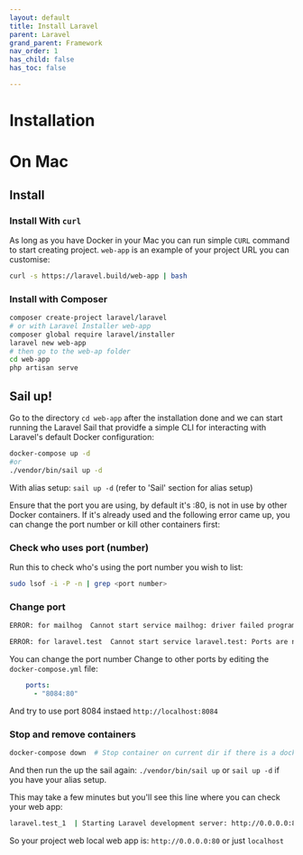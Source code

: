 ```yaml
---
layout: default
title: Install Laravel
parent: Laravel
grand_parent: Framework
nav_order: 1
has_child: false
has_toc: false

---
```

# Installation

# On Mac

## Install

### Install With `curl`
As long as you have Docker in your Mac you can run simple `CURL` command to start creating project. `web-app` is an example of your project URL you can customise:
```bash
curl -s https://laravel.build/web-app | bash
```
### Install with Composer

```bash
composer create-project laravel/laravel 
# or with Laravel Installer web-app
composer global require laravel/installer
laravel new web-app
# then go to the web-ap folder
cd web-app
php artisan serve
```

## Sail up!
Go to the directory `cd web-app` after the installation done and we can start running the Laravel Sail that providfe a simple CLI for interacting with Laravel's default Docker configuration:

```bash
docker-compose up -d
#or
./vendor/bin/sail up -d
```

With alias setup: `sail up -d` (refer to 'Sail' section for alias setup)


Ensure that the port you are using, by default it's :80, is not in use by other Docker containers. If it's already used and the following error came up, you can change the port number or kill other containers first:

### Check who uses port (number)
Run this to check who's using the port number you wish to list:

```bash
sudo lsof -i -P -n | grep <port number> 
```

### Change port
```bash
ERROR: for mailhog  Cannot start service mailhog: driver failed programming external connectivity on endpoint web-app_mailhog_1 (ae8085daf269cf4a0f7eae07927d10a0975d5ae3a082659314663956afce36c1): Error starting userland proxy: listen tcp4 0.0.0.0:8025: bind: address already in use

ERROR: for laravel.test  Cannot start service laravel.test: Ports are not available: listen tcp 0.0.0.0:80: bind: address already in use
```
You can change the port number
Change to other ports by editing the `docker-compose.yml` file:
```yml
    ports:
      - "8084:80"
```
And try to use port 8084 instaed `http://localhost:8084`

### Stop and remove containers

```bash
docker-compose down  # Stop container on current dir if there is a docker-compose.yml
```

And then run the up the sail again: `./vendor/bin/sail up` or `sail up -d` if you have your alias setup. 

This may take a few minutes but you'll see this line where you can check your web app:
```bash
laravel.test_1  | Starting Laravel development server: http://0.0.0.0:80
```

So your project web local web app is: `http://0.0.0.0:80` or just `localhost`

